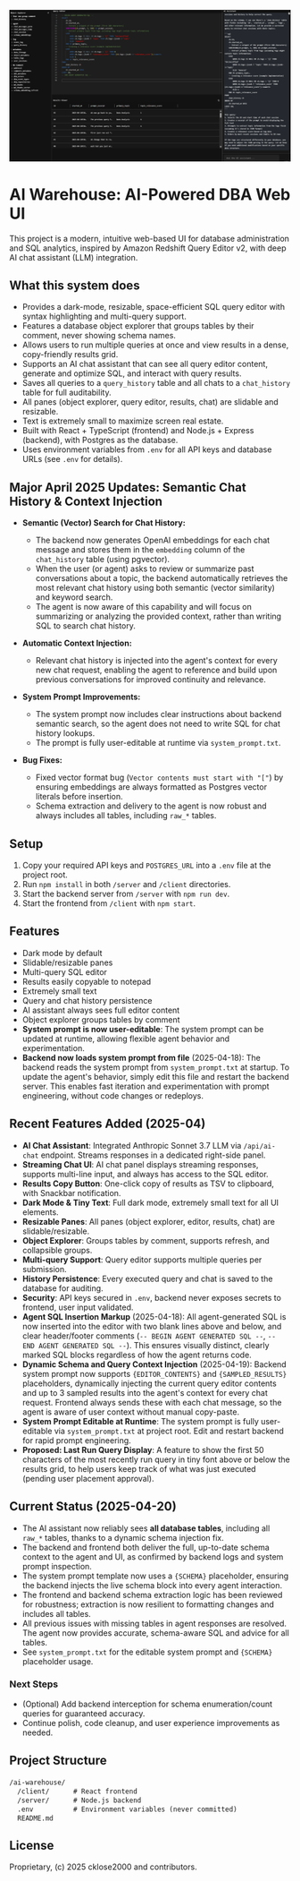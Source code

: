 ![AI Warehouse Logo](ai_warehouse_pic2.png)

# AI Warehouse: AI-Powered DBA Web UI

This project is a modern, intuitive web-based UI for database administration and SQL analytics, inspired by Amazon Redshift Query Editor v2, with deep AI chat assistant (LLM) integration.

## What this system does

- Provides a dark-mode, resizable, space-efficient SQL query editor with syntax highlighting and multi-query support.
- Features a database object explorer that groups tables by their comment, never showing schema names.
- Allows users to run multiple queries at once and view results in a dense, copy-friendly results grid.
- Supports an AI chat assistant that can see all query editor content, generate and optimize SQL, and interact with query results.
- Saves all queries to a `query_history` table and all chats to a `chat_history` table for full auditability.
- All panes (object explorer, query editor, results, chat) are slidable and resizable.
- Text is extremely small to maximize screen real estate.
- Built with React + TypeScript (frontend) and Node.js + Express (backend), with Postgres as the database.
- Uses environment variables from `.env` for all API keys and database URLs (see `.env` for details).

## Major April 2025 Updates: Semantic Chat History & Context Injection

- **Semantic (Vector) Search for Chat History:**
  - The backend now generates OpenAI embeddings for each chat message and stores them in the `embedding` column of the `chat_history` table (using pgvector).
  - When the user (or agent) asks to review or summarize past conversations about a topic, the backend automatically retrieves the most relevant chat history using both semantic (vector similarity) and keyword search.
  - The agent is now aware of this capability and will focus on summarizing or analyzing the provided context, rather than writing SQL to search chat history.

- **Automatic Context Injection:**
  - Relevant chat history is injected into the agent's context for every new chat request, enabling the agent to reference and build upon previous conversations for improved continuity and relevance.

- **System Prompt Improvements:**
  - The system prompt now includes clear instructions about backend semantic search, so the agent does not need to write SQL for chat history lookups.
  - The prompt is fully user-editable at runtime via `system_prompt.txt`.

- **Bug Fixes:**
  - Fixed vector format bug (`Vector contents must start with "["`) by ensuring embeddings are always formatted as Postgres vector literals before insertion.
  - Schema extraction and delivery to the agent is now robust and always includes all tables, including `raw_*` tables.

## Setup
1. Copy your required API keys and `POSTGRES_URL` into a `.env` file at the project root.
2. Run `npm install` in both `/server` and `/client` directories.
3. Start the backend server from `/server` with `npm run dev`.
4. Start the frontend from `/client` with `npm start`.

## Features
- Dark mode by default
- Slidable/resizable panes
- Multi-query SQL editor
- Results easily copyable to notepad
- Extremely small text
- Query and chat history persistence
- AI assistant always sees full editor content
- Object explorer groups tables by comment
- **System prompt is now user-editable**: The system prompt can be updated at runtime, allowing flexible agent behavior and experimentation.
- **Backend now loads system prompt from file** (2025-04-18): The backend reads the system prompt from `system_prompt.txt` at startup. To update the agent's behavior, simply edit this file and restart the backend server. This enables fast iteration and experimentation with prompt engineering, without code changes or redeploys.

## Recent Features Added (2025-04)
- **AI Chat Assistant**: Integrated Anthropic Sonnet 3.7 LLM via `/api/ai-chat` endpoint. Streams responses in a dedicated right-side panel.
- **Streaming Chat UI**: AI chat panel displays streaming responses, supports multi-line input, and always has access to the SQL editor.
- **Results Copy Button**: One-click copy of results as TSV to clipboard, with Snackbar notification.
- **Dark Mode & Tiny Text**: Full dark mode, extremely small text for all UI elements.
- **Resizable Panes**: All panes (object explorer, editor, results, chat) are slidable/resizable.
- **Object Explorer**: Groups tables by comment, supports refresh, and collapsible groups.
- **Multi-query Support**: Query editor supports multiple queries per submission.
- **History Persistence**: Every executed query and chat is saved to the database for auditing.
- **Security**: API keys secured in `.env`, backend never exposes secrets to frontend, user input validated.
- **Agent SQL Insertion Markup** (2025-04-18): All agent-generated SQL is now inserted into the editor with two blank lines above and below, and clear header/footer comments (`-- BEGIN AGENT GENERATED SQL --`, `-- END AGENT GENERATED SQL --`). This ensures visually distinct, clearly marked SQL blocks regardless of how the agent returns code.
- **Dynamic Schema and Query Context Injection** (2025-04-19): Backend system prompt now supports `{EDITOR_CONTENTS}` and `{SAMPLED_RESULTS}` placeholders, dynamically injecting the current query editor contents and up to 3 sampled results into the agent's context for every chat request. Frontend always sends these with each chat message, so the agent is aware of user context without manual copy-paste.
- **System Prompt Editable at Runtime**: The system prompt is fully user-editable via `system_prompt.txt` at project root. Edit and restart backend for rapid prompt engineering.
- **Proposed: Last Run Query Display**: A feature to show the first 50 characters of the most recently run query in tiny font above or below the results grid, to help users keep track of what was just executed (pending user placement approval).

## Current Status (2025-04-20)

- The AI assistant now reliably sees **all database tables**, including all `raw_*` tables, thanks to a dynamic schema injection fix.
- The backend and frontend both deliver the full, up-to-date schema context to the agent and UI, as confirmed by backend logs and system prompt inspection.
- The system prompt template now uses a `{SCHEMA}` placeholder, ensuring the backend injects the live schema block into every agent interaction.
- The frontend and backend schema extraction logic has been reviewed for robustness; extraction is now resilient to formatting changes and includes all tables.
- All previous issues with missing tables in agent responses are resolved. The agent now provides accurate, schema-aware SQL and advice for all tables.
- See `system_prompt.txt` for the editable system prompt and `{SCHEMA}` placeholder usage.

### Next Steps
- (Optional) Add backend interception for schema enumeration/count queries for guaranteed accuracy.
- Continue polish, code cleanup, and user experience improvements as needed.

## Project Structure
```
/ai-warehouse/
  /client/      # React frontend
  /server/      # Node.js backend
  .env          # Environment variables (never committed)
  README.md
```

## License
Proprietary, (c) 2025 cklose2000 and contributors.
